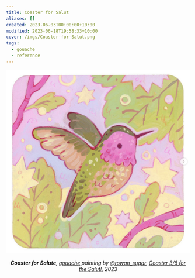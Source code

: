 ```yaml
---
title: Coaster for Salut
aliases: []
created: 2023-06-03T00:00:00+10:00
modified: 2023-06-18T19:58:33+10:00
cover: /imgs/Coaster-for-Salut.png
tags:
  - gouache
  - reference
---
```


![Coaster for Salute](imgs/coaster-for-salut.png)

*<center>**Coaster for Salute**, [gouache](gouache.md) painting by [@rowan_sugar](https://rowansugar.carrd.co), [Coaster 3/6 for the Salut!](https://www.instagram.com/p/Cst6vuNP8Tj/), 2023</center>*
